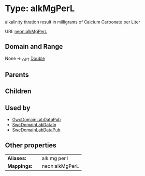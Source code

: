 
# Type: alkMgPerL


alkalinity titration result in milligrams of Calcium Carbonate per Liter

URI: [neon:alkMgPerL](https://data.neonscience.org/alkMgPerL)


## Domain and Range

None ->  <sub>OPT</sub> [Double](types/Double.md)

## Parents


## Children


## Used by

 * [GwcDomainLabDataPub](GwcDomainLabDataPub.md)
 * [SwcDomainLabDataIn](SwcDomainLabDataIn.md)
 * [SwcDomainLabDataPub](SwcDomainLabDataPub.md)

## Other properties

|  |  |  |
| --- | --- | --- |
| **Aliases:** | | alk mg per l |
| **Mappings:** | | neon:alkMgPerL |

